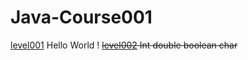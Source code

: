 # Java-Course001
<a href="https://github.com/VDEXSUS/Java-Course001/tree/main/level001" >level001</a> Hello World ! <s>
<a href="https://github.com/VDEXSUS/Java-Course001/tree/main/level002" >level002</a> Int double boolean char
